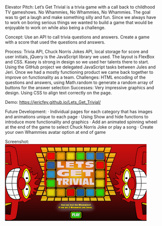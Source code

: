Elevator Pitch:
Let’s Get Trivial is a trivia game with a call back to childhood TV gameshows. No Whammies, No Whammies, No Whammies. The goal was to get a laugh and make something silly and fun. Since we always have to work on boring serious things we wanted to build a game that would be enjoyable to work on while also being a challenge.

Concept:
Use an API to call trivia questions and answers. Create a game with a score that used the questions and answers.

Process:
Trivia API, Chuck Norris Jokes API, local storage for score and user initials, jQuery is the JavaScript library we used. The layout is FlexBox and CSS. Kasey is strong in design so we used her talents there to start. Using the GitHub project we delegated JavaScript tasks between Jules and Jeri. Once we had a mostly functioning product we came back together to improve on functionality as a team.
Challenges: HTML encoding of the questions and answers, using Math.random to generate a random array of buttons for the answer selection
Successes: Very impressive graphics and design. Using CSS to align text correctly on the page.

Demo:
https://jericfey.github.io/Lets_Get_Trivial/

Future Development:
· Individual pages for each category that has images and animations unique to each page
· Using Show and hide functions to introduce more functionality and graphics
· Add an animated spinning wheel at the end of the game to select Chuck Norris Joke or play a song
· Create your own Whammies avatar option at end of game

Screenshot:
![Let's Get Trivial Screenshot](./assets/ScreenShot_1.png)
